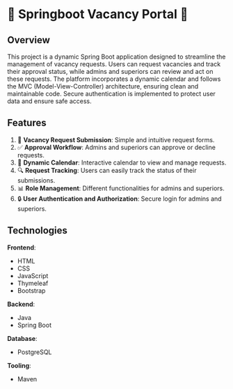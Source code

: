# 🌟 Springboot Vacancy Portal 🌟

## Overview

This project is a dynamic Spring Boot application designed to streamline the management of vacancy requests. Users can request vacancies and track their approval status, while admins and superiors can review and act on these requests. The platform incorporates a dynamic calendar and follows the MVC (Model-View-Controller) architecture, ensuring clean and maintainable code. Secure authentication is implemented to protect user data and ensure safe access.

## Features

1. 📝 **Vacancy Request Submission**: Simple and intuitive request forms.
2. ✅ **Approval Workflow**: Admins and superiors can approve or decline requests.
3. 📅 **Dynamic Calendar**: Interactive calendar to view and manage requests.
4. 🔍 **Request Tracking**: Users can easily track the status of their submissions.
5. 📊 **Role Management**: Different functionalities for admins and superiors.
6. 🔒 **User Authentication and Authorization**: Secure login for admins and superiors.

## Technologies

**Frontend**:
- HTML
- CSS
- JavaScript
- Thymeleaf
- Bootstrap

**Backend**:
- Java
- Spring Boot

**Database**:
- PostgreSQL

**Tooling**:
- Maven
